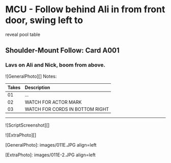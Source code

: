 # MCU - Follow behind Ali in from front door, swing left to
reveal pool table

## Shoulder-Mount Follow: Card A001

### Lavs on Ali and Nick, boom from above.

![GeneralPhoto][]
Notes: 

| Takes | Description |
|:---|:----|
| 01 | ... |
| 02 | WATCH FOR ACTOR MARK |
| 03 | WATCH FOR CORDS IN BOTTOM RIGHT |

----

![ScriptScreenshot][]

![ExtraPhoto][]

[GeneralPhoto]:  images/011E.JPG align=left

[ExtraPhoto]:  images/011E-2.JPG align=left
